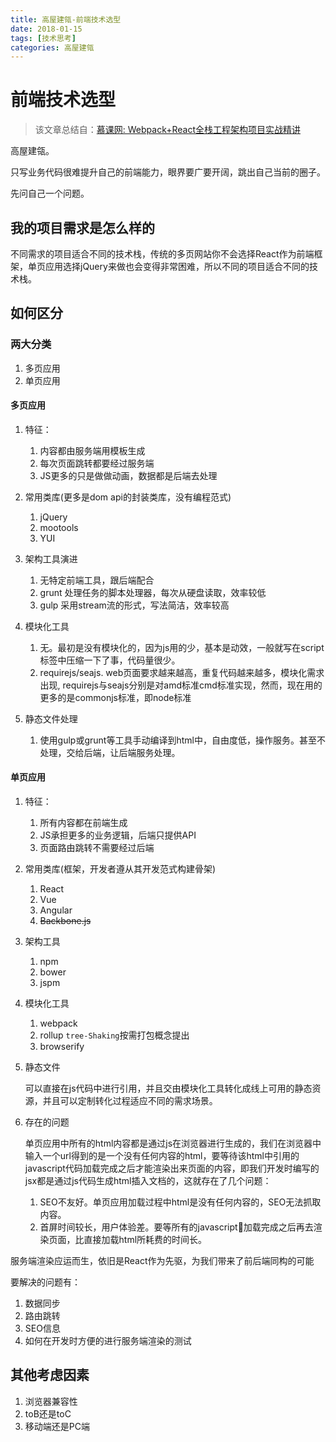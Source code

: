 ```yaml
---
title: 高屋建瓴-前端技术选型
date: 2018-01-15
tags: [技术思考]
categories: 高屋建瓴
---
```

# 前端技术选型

> 该文章总结自：[慕课网: Webpack+React全栈工程架构项目实战精讲](https://coding.imooc.com/class/161.html)

高屋建瓴。

只写业务代码很难提升自己的前端能力，眼界要广要开阔，跳出自己当前的圈子。

先问自己一个问题。

## 我的项目需求是怎么样的

不同需求的项目适合不同的技术栈，传统的多页网站你不会选择React作为前端框架，单页应用选择jQuery来做也会变得非常困难，所以不同的项目适合不同的技术栈。

## 如何区分

### 两大分类

1. 多页应用
2. 单页应用

#### 多页应用

1. 特征：
    1. 内容都由服务端用模板生成
    2. 每次页面跳转都要经过服务端
    3. JS更多的只是做做动画，数据都是后端去处理

2. 常用类库(更多是dom api的封装类库，没有编程范式)
    1. jQuery
    2. mootools    
    3. YUI

3. 架构工具演进
    1. 无特定前端工具，跟后端配合
    2. grunt 处理任务的脚本处理器，每次从硬盘读取，效率较低
    3. gulp  采用stream流的形式，写法简洁，效率较高

4. 模块化工具
    1. 无。最初是没有模块化的，因为js用的少，基本是动效，一般就写在script标签中压缩一下了事，代码量很少。
    2. requirejs/seajs. web页面要求越来越高，重复代码越来越多，模块化需求出现, requirejs与seajs分别是对amd标准cmd标准实现，然而，现在用的更多的是commonjs标准，即node标准
    
5. 静态文件处理
    1. 使用gulp或grunt等工具手动编译到html中，自由度低，操作服务。甚至不处理，交给后端，让后端服务处理。    

#### 单页应用

1. 特征：
    1. 所有内容都在前端生成
    2. JS承担更多的业务逻辑，后端只提供API
    3. 页面路由跳转不需要经过后端

2. 常用类库(框架，开发者遵从其开发范式构建骨架)
    1. React
    2. Vue
    3. Angular
    4. ~~Backbone.js~~

3. 架构工具
    1. npm
    2. bower
    3. jspm

4. 模块化工具
    1. webpack
    2. rollup     `tree-Shaking`按需打包概念提出
    3. browserify

5. 静态文件

    可以直接在js代码中进行引用，并且交由模块化工具转化成线上可用的静态资源，并且可以定制转化过程适应不同的需求场景。

6. 存在的问题

    单页应用中所有的html内容都是通过js在浏览器进行生成的，我们在浏览器中输入一个url得到的是一个没有任何内容的html，要等待该html中引用的javascript代码加载完成之后才能渲染出来页面的内容，即我们开发时编写的jsx都是通过js代码生成html插入文档的，这就存在了几个问题：

    1. SEO不友好。单页应用加载过程中html是没有任何内容的，SEO无法抓取内容。
    2. 首屏时间较长，用户体验差。要等所有的javascript加载完成之后再去渲染页面，比直接加载html所耗费的时间长。

服务端渲染应运而生，依旧是React作为先驱，为我们带来了前后端同构的可能

要解决的问题有：

1. 数据同步
2. 路由跳转
3. SEO信息
4. 如何在开发时方便的进行服务端渲染的测试


## 其他考虑因素

1. 浏览器兼容性
2. toB还是toC
3. 移动端还是PC端

